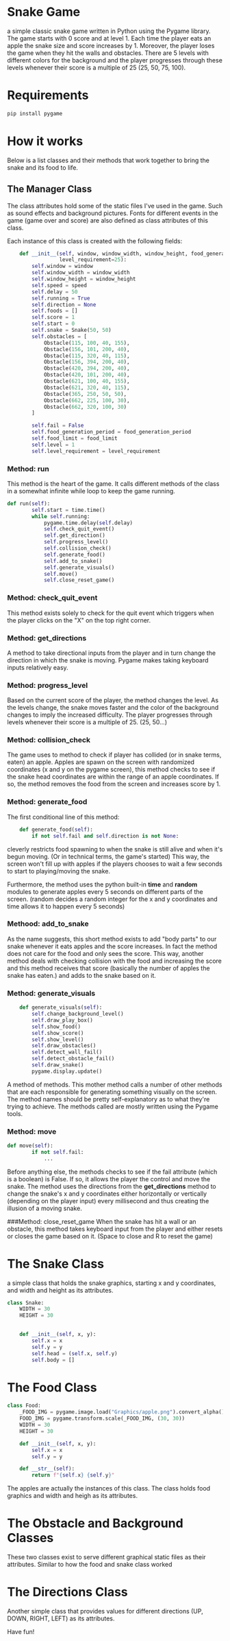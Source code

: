 # Snake Game
a simple classic snake game written in Python using the Pygame library. The game starts
with 0 score and at level 1. Each time the player eats an apple the snake size and score increases by 1.
Moreover, the player loses the game when they hit the walls and obstacles. There are 5 levels with
different colors for the background and the player progresses through these levels whenever their score
is a multiple of 25 (25, 50, 75, 100).

# Requirements
```python
pip install pygame
```
# How it works

Below is a list classes and their methods that work together to bring the snake and its food to life. 

## The Manager Class
The class attributes hold some of the static files I've used in the game. Such as sound effects and background pictures. Fonts for different events in the game (game over and score) are also defined as class attributes of this class.

Each instance of this class is created with the following fields:
```python
    def __init__(self, window, window_width, window_height, food_generation_period=2.5, speed=6, food_limit=5,
                 level_requirement=25):
        self.window = window
        self.window_width = window_width
        self.window_height = window_height
        self.speed = speed
        self.delay = 50
        self.running = True
        self.direction = None
        self.foods = []
        self.score = 1
        self.start = 0
        self.snake = Snake(50, 50)
        self.obstacles = [
            Obstacle(115, 100, 40, 155),
            Obstacle(156, 101, 200, 40),
            Obstacle(115, 320, 40, 115),
            Obstacle(156, 394, 200, 40),
            Obstacle(420, 394, 200, 40),
            Obstacle(420, 101, 200, 40),
            Obstacle(621, 100, 40, 155),
            Obstacle(621, 320, 40, 115),
            Obstacle(365, 250, 50, 50),
            Obstacle(662, 225, 100, 30),
            Obstacle(662, 320, 100, 30)
        ]

        self.fail = False
        self.food_generation_period = food_generation_period
        self.food_limit = food_limit
        self.level = 1
        self.level_requirement = level_requirement
```

### Method: run
This method is the heart of the game. It calls different methods of the class in a somewhat infinite while loop to keep the game running.
```python
def run(self):
        self.start = time.time()
        while self.running:
            pygame.time.delay(self.delay)
            self.check_quit_event()
            self.get_direction()
            self.progress_level()
            self.collision_check()
            self.generate_food()
            self.add_to_snake()
            self.generate_visuals()
            self.move()
            self.close_reset_game()

```

### Method: check_quit_event
This method exists solely to check for the quit event which triggers when the player clicks on the "X" on the top right corner.

### Method: get_directions
A method to take directional inputs from the player and in turn change the direction in which the snake is moving. Pygame makes taking keyboard inputs relatively easy.

### Method: progress_level
Based on the current score of the player, the method changes the level. As the levels change, the snake moves faster and the color of the background changes to imply the increased difficulty. The player progresses through levels whenever their score is a multiple of 25. (25, 50...)

### Method: collision_check
The game uses to method to check if player has collided (or in snake terms, eaten) an apple. Apples are spawn on the screen with randomized coordinates (x and y on the pygame screen), this method checks to see if the snake head coordinates are within the range of an apple coordinates. If so, the method removes the food from the screen and increases score by 1.

### Method: generate_food
The first conditional line of this method:
```python
    def generate_food(self):
        if not self.fail and self.direction is not None:
```
cleverly restricts food spawning to when the snake is still alive and when it's begun moving. (Or in technical terms, the game's started)
This way, the screen won't fill up with apples if the players chooses to wait a few seconds to start to playing/moving the snake.

Furthermore, the method uses the python built-in **time** and **random** modules to generate apples every 5 seconds on different parts of the screen. (random decides a random integer for the x and y coordinates and time allows it to happen every 5 seconds)


### Methood: add_to_snake
As the name suggests, this short method exists to add "body parts" to our snake whenever it eats apples and the score increases.
In fact the method does not care for the food and only sees the score. This way, another method deals with checking collision with the food and increasing the score and this method receives that score (basically the number of apples the snake has eaten.) and adds to the snake based on it.

### Method: generate_visuals
```python
    def generate_visuals(self):
        self.change_background_level()
        self.draw_play_box()
        self.show_food()
        self.show_score()
        self.show_level()
        self.draw_obstacles()
        self.detect_wall_fail()
        self.detect_obstacle_fail()
        self.draw_snake()
        pygame.display.update()
```
A method of methods. This mother method calls a number of other methods that are each responsible for generating something visually on the screen. The method names should be pretty self-explanatory as to what they're trying to achieve.
The methods called are mostly written using the Pygame tools.


### Method: move
```python
def move(self):
        if not self.fail:
            ...
```
Before anything else, the methods checks to see if the fail attribute (which is a boolean) is False. If so, it allows the player the control and move the snake. The method uses the directions from the **get_directions** method to change the snake's x and y coordinates either horizontally or vertically (depending on the player input) every millisecond and thus creating the illusion of a moving snake.


###Method: close_reset_game
When the snake has hit a wall or an obstacle, this method takes keyboard input from the player and either resets or closes the game based on it. (Space to close and R to reset the game)


# The Snake Class
a simple class that holds the snake graphics, starting x and y coordinates, and width and height as its attributes.
```python
class Snake:
    WIDTH = 30
    HEIGHT = 30
    

    def __init__(self, x, y):
        self.x = x
        self.y = y
        self.head = (self.x, self.y)
        self.body = []
```


# The Food Class
```python
class Food:
    _FOOD_IMG = pygame.image.load("Graphics/apple.png").convert_alpha()
    FOOD_IMG = pygame.transform.scale(_FOOD_IMG, (30, 30))
    WIDTH = 30
    HEIGHT = 30

    def __init__(self, x, y):
        self.x = x
        self.y = y

    def __str__(self):
        return f"{self.x} {self.y}"
```
The apples are actually the instances of this class. The class holds food graphics and width and heigh as its attributes.



# The Obstacle and Background Classes
These two classes exist to serve different graphical static files as their attributes. Similar to how the food and snake class worked

# The Directions Class
Another simple class that provides values for different directions (UP, DOWN, RIGHT, LEFT) as its attributes.

Have fun!
